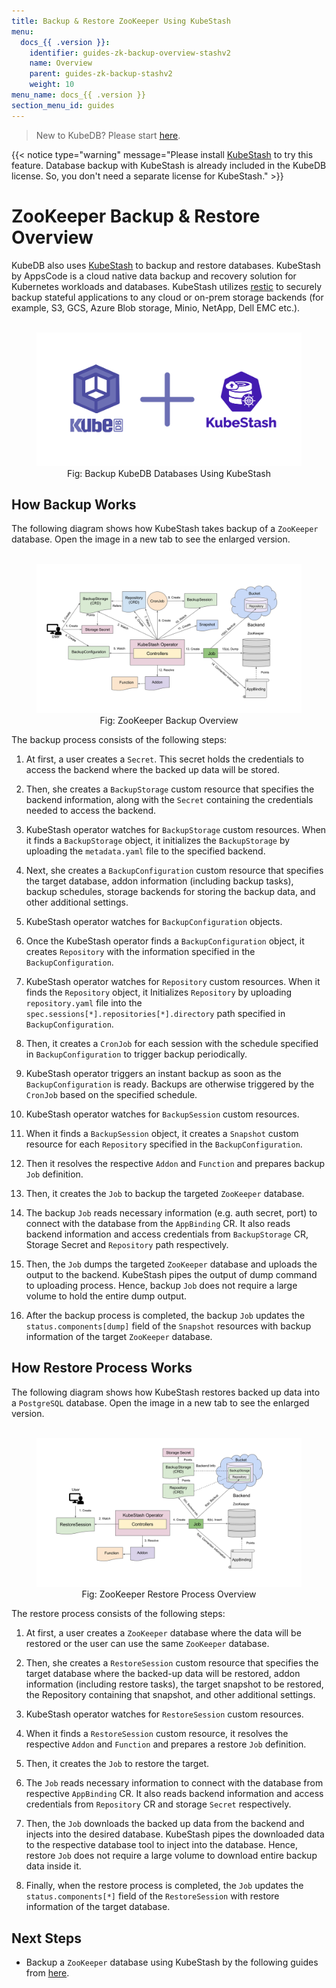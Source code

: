 ```yaml
---
title: Backup & Restore ZooKeeper Using KubeStash
menu:
  docs_{{ .version }}:
    identifier: guides-zk-backup-overview-stashv2
    name: Overview
    parent: guides-zk-backup-stashv2
    weight: 10
menu_name: docs_{{ .version }}
section_menu_id: guides
---
```


> New to KubeDB? Please start [here](/docs/README.md).

{{< notice type="warning" message="Please install [KubeStash](https://kubestash.com/docs/latest/setup/install/kubestash/) to try this feature. Database backup with KubeStash is already included in the KubeDB license. So, you don't need a separate license for KubeStash." >}}

# ZooKeeper Backup & Restore Overview

KubeDB also uses [KubeStash](https://kubestash.com) to backup and restore databases. KubeStash by AppsCode is a cloud native data backup and recovery solution for Kubernetes workloads and databases. KubeStash utilizes [restic](https://github.com/restic/restic) to securely backup stateful applications to any cloud or on-prem storage backends (for example, S3, GCS, Azure Blob storage, Minio, NetApp, Dell EMC etc.).

<figure align="center">
  <img alt="KubeDB + KubeStash" src="/docs/guides/zookeeper/backup/kubestash/overview/images/kubedb_plus_kubestash.svg">
<figcaption align="center">Fig: Backup KubeDB Databases Using KubeStash</figcaption>
</figure>

## How Backup Works

The following diagram shows how KubeStash takes backup of a `ZooKeeper` database. Open the image in a new tab to see the enlarged version.

<figure align="center">
  <img alt="ZooKeeper Backup Overview" src="/docs/guides/zookeeper/backup/kubestash/overview/images/backup_overview.svg">
  <figcaption align="center">Fig: ZooKeeper Backup Overview</figcaption>
</figure>

The backup process consists of the following steps:

1. At first, a user creates a `Secret`. This secret holds the credentials to access the backend where the backed up data will be stored.

2. Then, she creates a `BackupStorage` custom resource that specifies the backend information, along with the `Secret` containing the credentials needed to access the backend.

3. KubeStash operator watches for `BackupStorage` custom resources. When it finds a `BackupStorage` object, it initializes the `BackupStorage` by uploading the `metadata.yaml` file to the specified backend.

4. Next, she creates a `BackupConfiguration` custom resource that specifies the target database, addon information (including backup tasks), backup schedules, storage backends for storing the backup data, and other additional settings.

5. KubeStash operator watches for `BackupConfiguration` objects.

6. Once the KubeStash operator finds a `BackupConfiguration` object, it creates `Repository` with the information specified in the `BackupConfiguration`.

7. KubeStash operator watches for `Repository` custom resources. When it finds the `Repository` object, it Initializes `Repository` by uploading `repository.yaml` file into the `spec.sessions[*].repositories[*].directory` path specified in `BackupConfiguration`.

8. Then, it creates a `CronJob` for each session with the schedule specified in `BackupConfiguration` to trigger backup periodically.

9. KubeStash operator triggers an instant backup as soon as the `BackupConfiguration` is ready. Backups are otherwise triggered by the `CronJob` based on the specified schedule.

10. KubeStash operator watches for `BackupSession` custom resources.

11. When it finds a `BackupSession` object, it creates a `Snapshot` custom resource for each `Repository` specified in the `BackupConfiguration`.

12. Then it resolves the respective `Addon` and `Function` and prepares backup `Job` definition.

13. Then, it creates the `Job` to backup the targeted `ZooKeeper` database.

14. The backup `Job` reads necessary information (e.g. auth secret, port)  to connect with the database from the `AppBinding` CR. It also reads backend information and access credentials from `BackupStorage` CR, Storage Secret and `Repository` path respectively.

15. Then, the `Job` dumps the targeted `ZooKeeper` database and uploads the output to the backend. KubeStash pipes the output of dump command to uploading process. Hence, backup `Job` does not require a large volume to hold the entire dump output.

16. After the backup process is completed, the backup `Job` updates the `status.components[dump]` field of the `Snapshot` resources with backup information of the target `ZooKeeper` database.

## How Restore Process Works

The following diagram shows how KubeStash restores backed up data into a `PostgreSQL` database. Open the image in a new tab to see the enlarged version.

<figure align="center">
  <img alt="Database Restore Overview" src="/docs/guides/zookeeper/backup/kubestash/overview/images/restore_overview.svg">
  <figcaption align="center">Fig: ZooKeeper Restore Process Overview</figcaption>
</figure>

The restore process consists of the following steps:

1. At first, a user creates a `ZooKeeper` database where the data will be restored or the user can use the same `ZooKeeper` database.

2. Then, she creates a `RestoreSession` custom resource that specifies the target database where the backed-up data will be restored, addon information (including restore tasks), the target snapshot to be restored, the Repository containing that snapshot, and other additional settings.

3. KubeStash operator watches for `RestoreSession` custom resources.

4. When it finds a `RestoreSession` custom resource, it resolves the respective `Addon` and `Function` and prepares a restore `Job` definition.

5. Then, it creates the `Job` to restore the target.

6. The `Job` reads necessary information to connect with the database from respective `AppBinding` CR. It also reads backend information and access credentials from `Repository` CR and storage `Secret` respectively.

7. Then, the `Job` downloads the backed up data from the backend and injects into the desired database. KubeStash pipes the downloaded data to the respective database tool to inject into the database. Hence, restore `Job` does not require a large volume to download entire backup data inside it.

8. Finally, when the restore process is completed, the `Job` updates the `status.components[*]` field of the `RestoreSession` with restore information of the target database.

## Next Steps

- Backup a `ZooKeeper` database using KubeStash by the following guides from [here](/docs/guides/zookeeper/backup/kubestash/logical/index.md).